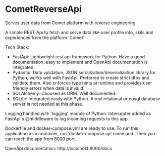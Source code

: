 # CometReverseApi
Serves user data from Comet platform with reverse engineering

A simple REST Api to fetch and serve data like user profile info, skils and experiences from the platform 'Comet'

Tech Stack:
  - FastApi: Lightweight rest api framework for Python. Have a good documentation, easy to implement and OpenApi documentation is integrated.
  - Pydantic: Data validation, JSON serialization/deserialization library for Python, works well with FastApi. Preferred to create strict dtos and validate them. 
  Also enforces type hints at runtime and provides user friendly errors when data is invalid.
  - SQLAlchemy: Choosed as ORM. Well documented.
  - SQLite: Integrated easily with Python. A real relational or nosql database server is not needed at this phase.
  
Logging handled with 'logging' module of Python.
Intercepter added as FastApi's @middleware to log incoming requests to this app.
  
Dockerfile and docker-compose.yml are ready to use.
To run this application as a container, run 'docker-compose up' command. Then you can reach the app from 8000 port.


OpenApi documentation: http://localhost:8000/docs
